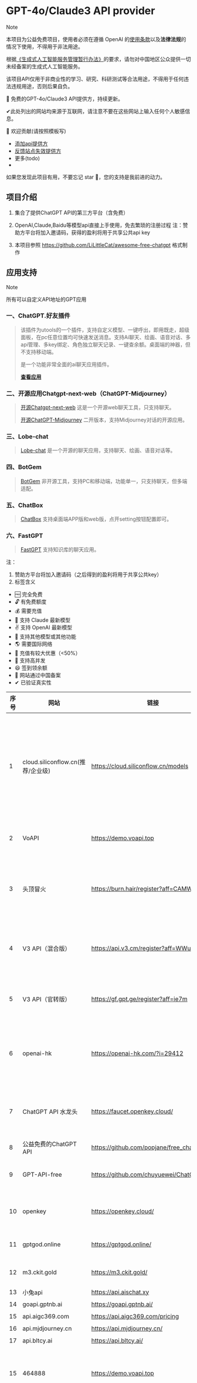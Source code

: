# GPT-4o/Claude3 API provider
> [!NOTE]
> 本项目为公益免费项目，使用者必须在遵循 OpenAI 的[使用条款](https://openai.com/policies/terms-of-use)以及**法律法规**的情况下使用，不得用于非法用途。
> 
> 根据[《生成式人工智能服务管理暂行办法》](http://www.cac.gov.cn/2023-07/13/c_1690898327029107.htm)的要求，请勿对中国地区公众提供一切未经备案的生成式人工智能服务。
> 
> 该项目API仅用于非商业性的学习、研究、科研测试等合法用途，不得用于任何违法违规用途，否则后果自负。


🎁 免费的GPT-4o/Claude3 API提供方，持续更新。

✔此处列出的网站均来源于互联网，请注意不要在这些网站上输入任何个人敏感信息。

🌈 欢迎贡献(请按照模板写)

- [添加api提供方](https://github.com/TechnologyStar/GPT-4o-Claude3-API-free-provider/issues/new?assignees=TechnologyStar&labels=&projects=&template=%E6%B7%BB%E5%8A%A0api%E6%8F%90%E4%BE%9B%E6%96%B9.md&title=%E6%B7%BB%E5%8A%A0api%E6%8F%90%E4%BE%9B%E6%96%B9)
- [反馈站点失效提供方](https://github.com/TechnologyStar/GPT-4o-Claude3-API-free-provider/issues/new?assignees=&labels=&projects=&template=%E5%8F%8D%E9%A6%88%E5%A4%B1%E6%95%88%E6%8F%90%E4%BE%9B%E6%96%B9.md&title=%E5%8F%8D%E9%A6%88%E7%AB%99%E7%82%B9%E5%A4%B1%E6%95%88%E6%8F%90%E4%BE%9B%E6%96%B9)
- 更多(todo)
- 
如果您发现此项目有用，不要忘记 star 🌟，您的支持是我前进的动力。

## 项目介绍
1. 集合了提供ChatGPT API的第三方平台（含免费）
2. OpenAI,Claude,Baidu等模型api直接上手使用，免去繁琐的注册过程
   注：赞助方平台将加入邀请码，获得的盈利将用于共享公共api key

3. 本项目参照 https://github.com/LiLittleCat/awesome-free-chatgpt 格式制作

## 应用支持

> [!NOTE]
> 所有可以自定义API地址的GPT应用

### 一、ChatGPT.好友插件

> 该插件为utools的一个插件，支持自定义模型、一键呼出，即用既走，超级面板，在pc任意位置均可快速发送消息。支持Ai聊天、绘画、语音对话、多api管理、多key绑定、角色独立聊天记录、一键查余额。桌面端的神器，但不支持移动端。
>
> 是一个功能非常全面的ai聊天应用插件。
> 
> [ **查看应用**](https://u.tools/plugins/detail/ChatGPT.%E5%A5%BD%E5%8F%8B/)



### 二、开源应用Chatgpt-next-web（ChatGPT-Midjourney）

> [开源Chatgpt-next-web](https://github.com/ChatGPTNextWeb/ChatGPT-Next-Web) 这是一个开源web聊天工具，只支持聊天。
> 
> [开源ChatGPT-Midjourney](https://github.com/Licoy/ChatGPT-Midjourney) 二开版本，支持Midjourney对话的开源应用。



### 三、Lobe-chat

> [Lobe-chat](https://github.com/lobehub/lobe-chat) 是一个开源的聊天应用，支持聊天、绘画、语音对话等。


### 四、BotGem

> [BotGem](https://botgem.com/) 非开源工具，支持PC和移动端，功能单一，只支持聊天，但多端适配。

### 五、ChatBox

> [ChatBox](https://github.com/Bin-Huang/chatbox) 支持桌面端APP版和web版，点开setting按钮配置即可。


### 六、FastGPT

> [FastGPT](https://github.com/labring/FastGPT) 支持知识库的聊天应用。

注：

1. 赞助方平台将加入邀请码（之后得到的盈利将用于共享公共key）
2. 标签含义
- 🆓 完全免费
- 🔓 有免费额度
- 💰 需要充值
- 💪 支持 Claude 最新模型
- ✌ 支持 OpenAI 最新模型
- 🎉 支持其他模型或其他功能
- 🌎 需要国际网络
- 🎁 充值有较大优惠（<50%）
- 🚀 支持高并发
- 😆 签到领余额
- 🚩 网站通过中国备案
- ✔  已验证真实性




<table>
    <thead>
        <tr>
            <th>序号</th>
            <th>网站</th>
            <th>链接</th>
            <th>标签</th>
            <th>备注</th>
        </tr>
    </thead>
    <tbody>
        <tr>
            <td>1</td>
            <td>cloud.siliconflow.cn(推荐/企业级)</td>
            <td><a href="https://cloud.siliconflow.cn/i/ZKV30bdG" target="_blank">https://cloud.siliconflow.cn/models</a></td>
            <td>🔓💪✌🎉🚀🚩✔</td>
            <td>华为云昇腾云服务，2025 年 2 月 6 日起，未实名用户每日最多请求此模型 100 次,送14RMB</td>
        </tr>
        <tr>
            <td>2</td>
            <td>VoAPI</td>
            <td><a href="https://demo.voapi.top" target="_blank">https://demo.voapi.top</a></td>
            <td>🆓,😆, 💪,✌</td>
            <td>【全公益网站】余额每日清零</td>
        </tr>
        <tr>
            <td>3</td>
            <td>头顶冒火</td>
            <td><a href="https://burn.hair/register?aff=CAMW" target="_blank">https://burn.hair/register?aff=CAMW</a></td>
            <td>✌,🌹,😆,🚀</td>
            <td>赠 $0.3，每日签到得额度，支持高并发（原价充值）</td>
        </tr>
        <tr>
            <td>4</td>
            <td>V3 API（混合版）</td>
            <td><a href="https://api.v3.cm/register?aff=WWu6" target="_blank">https://api.v3.cm/register?aff=WWu6</a></td>
            <td>🚀,🔓,💪, 🎁,🌹,🎉,✌</td>
            <td>赠 $0.2，高并发（3折充值），超多模型</td>
        </tr>
        <tr>
            <td>5</td>
            <td>V3 API（官转版）</td>
            <td><a href="https://gf.gpt.ge/register?aff=ie7m" target="_blank">https://gf.gpt.ge/register?aff=ie7m</a></td>
            <td>🚀,🌹,🔓,💪</td>
            <td>赠 $0.2，高并发（6折充值）</td>
        </tr>
        <tr>
            <td>6</td>
            <td>openai-hk</td>
            <td><a href="https://openai-hk.com/" target="_blank">https://openai-hk.com/?i=29412</a></td>
            <td>🆓(GPT3.5),🔓,🎉,✌,💪,🚀</td>
            <td>赠1元，超高并发（部分模型有折扣），含公益版GPT3.5</td>
        </tr>
        <tr>
            <td>7</td>
            <td>ChatGPT API 水龙头</td>
            <td><a href="https://faucet.openkey.cloud/" target="_blank">https://faucet.openkey.cloud/</a></td>
            <td>🆓</td>
            <td>免费(令牌有 $1.00 的使用限制, 有效期为3天)</td>
        </tr>
        <tr>
            <td>8</td>
            <td>公益免费的ChatGPT API</td>
            <td><a href="https://github.com/popjane/free_chatgpt_api" target="_blank">https://github.com/popjane/free_chatgpt_api</a></td>
            <td>🆓</td>
            <td>公益免费</td>
        </tr>
        <tr>
            <td>9</td>
            <td>GPT-API-free</td>
            <td><a href="https://github.com/chuyuewei/ChatGPT-API" target="_blank">https://github.com/chuyuewei/ChatGPT-API</a></td>
            <td>🆓, 💪(GPT4)</td>
            <td>支持 GPT-4（每天3次）</td>
        </tr>
        <tr>
            <td>10</td>
            <td>openkey</td>
            <td><a href="https://openkey.cloud/" target="_blank">https://openkey.cloud/</a></td>
            <td>🔓,💪,✌,🚀</td>
            <td>支持多并发，赠$0.2，多并发</td>
        </tr>
        <tr>
            <td>11</td>
            <td>gptgod.online</td>
            <td><a href="https://gptgod.online/" target="_blank">https://gptgod.online/</a></td>
            <td>💪✌🎁💰🎉😆</td>
            <td>按次计费，积分额度</td>
        </tr>
        <tr>
            <td>12</td>
            <td>m3.ckit.gold</td>
            <td><a href="https://m3.ckit.gold/" target="_blank">https://m3.ckit.gold/</a></td>
            <td>💰💪✌</td>
            <td>3元/刀，注册送$0.1</td>
        </tr>
        <tr>
            <td>13</td>
            <td>小兔api</td>
            <td><a href="https://api.aischat.xy" target="_blank">https://api.aischat.xy</a></td>
            <td>🆓💪✌</td>
            <td></td>
        </tr>
        <tr>
            <td>14</td>
            <td>goapi.gptnb.ai</td>
            <td><a href="https://goapi.gptnb.ai/">https://goapi.gptnb.ai/</a></td>
            <td>💪✌🎁💰🎉</td>
            <td></td>
        </tr>
        <tr>
            <td>15</td>
            <td>api.aigc369.com</td>
            <td><a href="https://api.aigc369.com/pricing">https://api.aigc369.com/pricing</a></td>
            <td>💪✌🎁💰🎉</td>
            <td></td>
        </tr>
        <tr>
            <td>16</td>
            <td>api.mjdjourney.cn</td>
            <td><a href="https://api.mjdjourney.cn/">https://api.mjdjourney.cn/</a></td>
            <td>💪✌🎁💰🎉</td>
            <td></td>
        </tr>
        <tr>
            <td>17</td>
            <td>api.bltcy.ai</td>
            <td><a href="https://api.bltcy.ai/">https://api.bltcy.ai/</a></td>
            <td>💪✌🎁💰🎉</td>
            <td></td>
        </tr>
       <tr>
            <td>15</td>
            <td>464888</td>
            <td><a href="https://api.464888.xyz" target="_blank">https://demo.voapi.top</a></td>
            <td>🆓,😆, 🎁,✌，🎉</td>
            <td>免费50$每人，llama3.1 405b支持高并发</td>
        </tr>
       <tr>
            <td>18</td>
            <td>chat01（推荐）</td>
            <td><a href="https://chat01.ai/?ref=j45ikbTa">https://api.bltcy.ai/</a></td>
            <td>🔓✌🎁💰✔</td>
            <td>支持pro,解决降智问题，每天免费2积分，不支持高并发（官网版本，聊天+api同网站）</td>
        </tr>
    </tbody>
</table>
     



